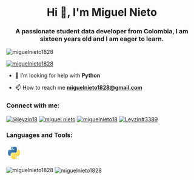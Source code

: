 <h1 align="center">Hi 👋, I'm Miguel Nieto</h1>
<h3 align="center">A passionate student data developer from Colombia, I am sixteen years old and I am eager to learn.</h3>

<p align="left"> <img src="https://komarev.com/ghpvc/?username=miguelnieto1828&label=Profile%20views&color=0e75b6&style=flat" alt="miguelnieto1828" /> </p>

<p align="left"> <a href="https://github.com/ryo-ma/github-profile-trophy"><img src="https://github-profile-trophy.vercel.app/?username=miguelnieto1828" alt="miguelnieto1828" /></a> </p>

- 🤝 I’m looking for help with **Python**

- 📫 How to reach me **miguelnieto1828@gmail.com**

<h3 align="left">Connect with me:</h3>
<p align="left">
<a href="https://twitter.com/@leyzin18" target="blank"><img align="center" src="https://raw.githubusercontent.com/rahuldkjain/github-profile-readme-generator/master/src/images/icons/Social/twitter.svg" alt="@leyzin18" height="30" width="40" /></a>
<a href="https://linkedin.com/in/miguel nieto" target="blank"><img align="center" src="https://raw.githubusercontent.com/rahuldkjain/github-profile-readme-generator/master/src/images/icons/Social/linked-in-alt.svg" alt="miguel nieto" height="30" width="40" /></a>
<a href="https://instagram.com/miguelnieto18" target="blank"><img align="center" src="https://raw.githubusercontent.com/rahuldkjain/github-profile-readme-generator/master/src/images/icons/Social/instagram.svg" alt="miguelnieto18" height="30" width="40" /></a>
<a href="https://discord.gg/Leyzin#3389" target="blank"><img align="center" src="https://raw.githubusercontent.com/rahuldkjain/github-profile-readme-generator/master/src/images/icons/Social/discord.svg" alt="Leyzin#3389" height="30" width="40" /></a>
</p>

<h3 align="left">Languages and Tools:</h3>
<p align="left"> <a href="https://www.python.org" target="_blank" rel="noreferrer"> <img src="https://raw.githubusercontent.com/devicons/devicon/master/icons/python/python-original.svg" alt="python" width="40" height="40"/> </a> </p>

<p><img align="left" src="https://github-readme-stats.vercel.app/api/top-langs?username=miguelnieto1828&show_icons=true&locale=en&layout=compact" alt="miguelnieto1828" /></p>

<p>&nbsp;<img align="center" src="https://github-readme-stats.vercel.app/api?username=miguelnieto1828&show_icons=true&locale=en" alt="miguelnieto1828" /></p>


